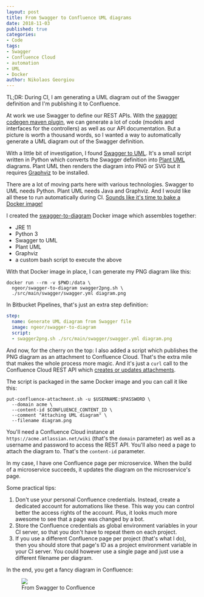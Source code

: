 ```yaml
---
layout: post
title: From Swagger to Confluence UML diagrams
date: 2018-11-03
published: true
categories:
- Code
tags:
- Swagger
- Confluence Cloud
- automation
- UML
- Docker
author: Nikolaos Georgiou
---
```


TL;DR: During CI, I am generating a UML diagram out of the Swagger definition
and I'm publishing it to Confluence.

At work we use Swagger to define our REST APIs. With the [swagger codegen maven
plugin], we can generate a lot of code (models and interfaces for the
controllers) as well as our API documentation. But a picture is worth a thousand
words, so I wanted a way to automatically generate a UML diagram out of the
Swagger definition.

With a little bit of investigation, I found [Swagger to UML]. It's a small
script written in Python which converts the Swagger definition into [Plant UML]
diagrams. Plant UML then renders the diagram into PNG or SVG but it requires
[Graphviz] to be installed.

There are a lot of moving parts here with various technologies. Swagger to UML
needs Python. Plant UML needs Java and Graphviz. And I would like all these to
run automatically during CI. [Sounds like it's time to bake a Docker
image!](https://xkcd.com/1988/)

I created the [swagger-to-diagram] Docker image which assembles together:

- JRE 11
- Python 3
- Swagger to UML
- Plant UML
- Graphviz
- a custom bash script to execute the above

With that Docker image in place, I can generate my PNG diagram like this:

```
docker run --rm -v $PWD:/data \
  ngeor/swagger-to-diagram swagger2png.sh \
  ./src/main/swagger/swagger.yml diagram.png
```

In Bitbucket Pipelines, that's just an extra step definition:

```yml
step:
  name: Generate UML diagram from Swagger file
  image: ngeor/swagger-to-diagram
  script:
  - swagger2png.sh ./src/main/swagger/swagger.yml diagram.png
```

And now, for the cherry on the top: I also added a script which publishes the
PNG diagram as an attachment to Confluence Cloud. That's the extra mile that
makes the whole process more magic. And it's just a `curl` call to the
Confluence Cloud REST API which [creates or updates
attachments](https://developer.atlassian.com/cloud/confluence/rest/#api-content-id-child-attachment-put).

The script is packaged in the same Docker image and you can call it like this:

```
put-confluence-attachment.sh -u $USERNAME:$PASSWORD \
  --domain acme \
  --content-id $CONFLUENCE_CONTENT_ID \
  --comment "Attaching UML diagram" \
  --filename diagram.png
```

You'll need a Confluence Cloud instance at `https://acme.atlassian.net/wiki`
(that's the `domain` parameter) as well as a username and password to access the
REST API. You'll also need a page to attach the diagram to. That's the
`content-id` parameter.

In my case, I have one Confluence page per microservice. When the build of a
microservice succeeds, it updates the diagram on the microservice's page.

Some practical tips:

1. Don't use your personal Confluence credentials. Instead, create a dedicated
   account for automations like these. This way you can control better the
   access rights of the account. Plus, it looks much more awesome to see that a
   page was changed by a bot.
2. Store the Confluence credentials as global environment variables in your CI
   server, so that you don't have to repeat them on each project.
3. If you use a different Confluence page per project (that's what I do), then
   you should store that page's ID as a project environment variable in your CI
   server. You could however use a single page and just use a different filename
   per diagram.

In the end, you get a fancy diagram in Confluence:

<figure><img src="{{ site.baseurl }}/assets/2018/11/uml-confluence.png" /><figcaption>From Swagger to Confluence</figcaption></figure>


[swagger codegen maven plugin]: https://github.com/swagger-api/swagger-codegen/tree/master/modules/swagger-codegen-maven-plugin
[Swagger to UML]: https://github.com/nlohmann/swagger_to_uml
[Plant UML]: http://plantuml.com/
[Graphviz]: http://www.graphviz.org/
[swagger-to-diagram]: https://github.com/ngeor/docker-swagger-to-diagram
